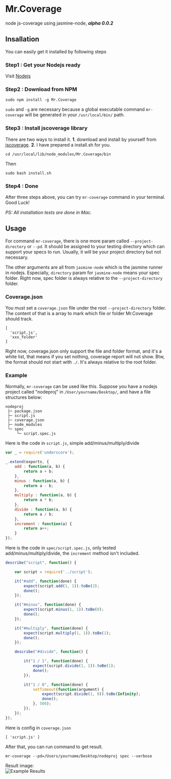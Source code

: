Mr.Coverage
===========

node js-coverage using jasmine-node, _**alpha 0.0.2**_

## Insallation
You can easily get it installed by following steps
### Step1 : Get your Nodejs ready
Visit [Nodejs](http://nodejs.org)
### Step2 : Download from NPM
```
sudo npm install -g Mr.Coverage
```
`sudo` and  `-g` are necessary because a global executable command `mr-coverage` will be generated in your `/usr/local/bin/` path.
### Step3 : Install jscoverage library
There are two ways to install it. **1**. download and install by yourself from [jscoverage](http://siliconforks.com/jscoverage/download.html). **2**. I have prepared a install.sh for you.
```
cd /usr/local/lib/node_modules/Mr.Coverage/bin
```
Then   
```
sudo bash install.sh
```
### Step4 : Done
After three steps above, you can try `mr-coverage` command in your terminal. Good Luck!

_PS: All installation tests are done in Mac._   
## Usage
For command `mr-coverage`, there is one more param called `--project-directory` or `--pd`. It should be assigned to your testing directory which can support your specs to run. Usually, it will be your project directory but not necessary. 

The other arguments are all from `jasmine-node` which is the jasmine runner in nodejs. Especially, `directory` param for `jasmine-node` means your spec folder. Right now, spec folder is always relative to the `--project-directory` folder.

### Coverage.json
You must set a `coverage.json` file under the root `--project-directory` folder. The content of that is a array to mark which file or folder Mr.Coverage should track.
```
[
  'script.js',
  'xxx_folder'
]
```
Right now, coverage.json only support the file and folder format, and it's a white list, that means if you set nothing, coverage report will not show. Btw, the format should not start with `./`. It's always relative to the root folder.

### Example
Normally, `mr-coverage` can be used like this. Suppose you have a nodejs project called "nodeproj" in `/User/yourname/Desktop/`, and have a file structures below:
```
nodeproj      
 ├─ package.json   
 ├─ script.js   
 ├─ coverage.json
 ├─ node_modules   
 └─ spec   
     └─ script.spec.js   
```
Here is the code in `script.js`, simple add/minus/multiply/divide
```javascript
var _ = require('underscore');

_.extend(exports, {
	add : function(a, b) {
		return a + b;
	}, 
	minus : function(a, b) {
		return a - b;
	}, 
	multiply : function(a, b) {
		return a * b;
	}, 
	divide : function(a, b) {
		return a / b;
	}, 
	increment : function(a) {
		return a++;
	}
});
```
Here is the code in `spec/script.spec.js`, only tested add/minus/multiply/divide, the `increment` method isn't included.
```javascript
describe("script", function() {

	var script = require('../script');

	it("#add", function(done) {
		expect(script.add(1, 1)).toBe(2);
		done();
	});

	it("#minus", function(done) {
		expect(script.minus(1, 1)).toBe(0);
		done();
	});

	it("#multiply", function(done) {
		expect(script.multiply(1, 1)).toBe(1);
		done();
	});

	describe("#divide", function() {

		it("1 / 1", function(done) {
			expect(script.divide(1, 1)).toBe(1);
			done();
		});

		it("1 / 0", function(done) {
			setTimeout(function(argument) {
				expect(script.divide(1, 0)).toBe(Infinity);
				done();
			}, 500);
		});
	});
});
```
Here is config in `coverage.json`
```
[ 'script.js' ]
```
After that, you can run command to get result.
```
mr-coverage --pd=/Users/yourname/Desktop/nodeproj spec --verbose
```
Result image:   
![Example Results](http://ww2.sinaimg.cn/large/64eae748tw1dtfgzf83haj.jpg)